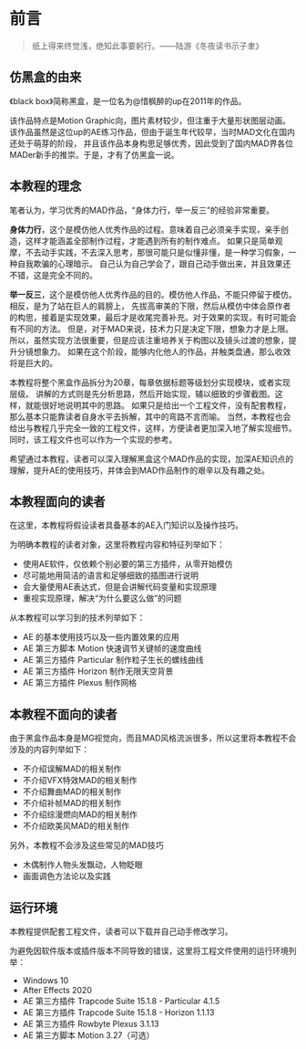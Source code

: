 # 前言

> 纸上得来终觉浅，绝知此事要躬行。——陆游《冬夜读书示子聿》

## 仿黑盒的由来

《black box》简称黑盒，是一位名为@惜枫醉的up在2011年的作品。

该作品特点是Motion Graphic向，图片素材较少，但注重于大量形状图层动画。该作品虽然是这位up的AE练习作品，但由于诞生年代较早，当时MAD文化在国内还处于萌芽的阶段，
并且该作品本身构思足够优秀，因此受到了国内MAD界各位MADer新手的推崇。于是，才有了仿黑盒一说。

## 本教程的理念

笔者认为，学习优秀的MAD作品，“身体力行，举一反三”的经验非常重要。

**身体力行**，这个是模仿他人优秀作品的过程。意味着自己必须亲手实现，亲手创造，这样才能涵盖全部制作过程，才能遇到所有的制作难点。 如果只是简单观摩，不去动手实践，不去深入思考，那很可能只是似懂非懂，是一种学习假象，一种自我欺骗的心理暗示。
自己认为自己学会了，跟自己动手做出来，并且效果还不错，这是完全不同的。

**举一反三**，这个是模仿他人优秀作品的目的。模仿他人作品，不能只停留于模仿。相反，是为了站在巨人的肩膀上， 先拔高审美的下限，然后从模仿中体会原作者的构思，接着是实现效果，最后才是收尾完善补充。对于效果的实现，有时可能会有不同的方法。
但是，对于MAD来说，技术力只是决定下限，想象力才是上限。所以，虽然实现方法很重要，但是应该注重培养关于构图以及镜头过渡的想象，提升分镜想象力。
如果在这个阶段，能够内化他人的作品，并触类盘通，那么收效将是巨大的。

本教程将整个黑盒作品拆分为20章，每章依据标题等级划分实现模块，或者实现层级。 讲解的方式则是先分析思路，然后开始实现，辅以细致的步骤截图。这样，就能很好地说明其中的思路。
如果只是给出一个工程文件，没有配套教程，那么基本只能靠读者自身水平去拆解，其中的弯路不言而喻。 当然，本教程也会给出与教程几乎完全一致的工程文件，这样，方便读者更加深入地了解实现细节。同时，该工程文件也可以作为一个实现的参考。

希望通过本教程，读者可以深入理解黑盒这个MAD作品的实现，加深AE知识点的理解，提升AE的使用技巧，并体会到MAD作品制作的艰辛以及有趣之处。

## 本教程面向的读者

在这里，本教程将假设读者具备基本的AE入门知识以及操作技巧。

为明确本教程的读者对象，这里将教程内容和特征列举如下：

- 使用AE软件，仅依赖个别必要的第三方插件，从零开始模仿
- 尽可能地用简洁的语言和足够细致的插图进行说明
- 会大量使用AE表达式，但是会讲解代码变量和实现原理
- 重视实现原理，解决“为什么要这么做”的问题

从本教程可以学习到的技术列举如下：

- AE 的基本使用技巧以及一些内置效果的应用
- AE 第三方脚本 Motion 快速调节关键帧的速度曲线
- AE 第三方插件 Particular 制作粒子生长的螺线曲线
- AE 第三方插件 Horizon 制作无限天空背景
- AE 第三方插件 Plexus 制作网格

## 本教程不面向的读者

由于黑盒作品本身是MG视觉向，而且MAD风格流派很多，所以这里将本教程不会涉及的内容列举如下：

- 不介绍误解MAD的相关制作
- 不介绍VFX特效MAD的相关制作
- 不介绍舞曲MAD的相关制作
- 不介绍补帧MAD的相关制作
- 不介绍综漫燃向MAD的相关制作
- 不介绍欧美风MAD的相关制作

另外，本教程不会涉及这些常见的MAD技巧

- 木偶制作人物头发飘动，人物眨眼
- 画面调色方法论以及实践

## 运行环境

本教程提供配套工程文件，读者可以下载并自己动手修改学习。

为避免因软件版本或插件版本不同导致的错误，这里将工程文件使用的运行环境列举：

- Windows 10
- After Effects 2020
- AE 第三方插件 Trapcode Suite 15.1.8 - Particular 4.1.5
- AE 第三方插件 Trapcode Suite 15.1.8 - Horizon 1.1.13
- AE 第三方插件 Rowbyte Plexus 3.1.13
- AE 第三方脚本 Motion 3.27（可选）